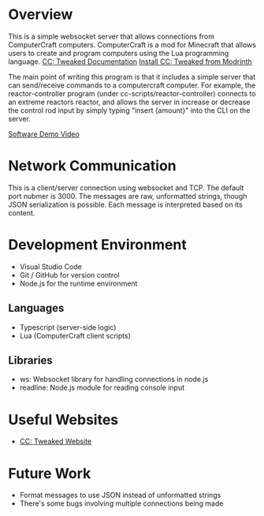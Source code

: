 # Overview

This is a simple websocket server that allows connections from ComputerCraft computers. ComputerCraft is a mod for Minecraft that allows users to create and program computers using the Lua programming language.
[CC: Tweaked Documentation](https://tweaked.cc)
[Install CC: Tweaked from Modrinth](https://modrinth.com/mod/cc-tweaked)

The main point of writing this program is that it includes a simple server that can send/receive commands to a computercraft computer. For example, the reactor-controller program (under cc-scripts/reactor-controller) connects to an extreme reactors reactor, and allows the server in increase or decrease the control rod input by simply typing "insert {amount}" into the CLI on the server.

[Software Demo Video](https://youtu.be/nb7iBsyTkcg)

# Network Communication

This is a client/server connection using websocket and TCP. The default port nubmer is 3000. The messages are raw, unformatted strings, though JSON serialization is possible. Each message is interpreted based on its content.

# Development Environment

- Visual Studio Code
- Git / GitHub for version control
- Node.js for the runtime environment

## Languages
- Typescript (server-side logic)
- Lua (ComputerCraft client scripts)

## Libraries
- ws: Websocket library for handling connections in node.js
- readline: Node.js module for reading console input

# Useful Websites

* [CC: Tweaked Website](https://tweaked.cc)

# Future Work

* Format messages to use JSON instead of unformatted strings
* There's some bugs involving multiple connections being made